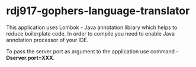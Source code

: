 # rdj917-gophers-language-translator

This application uses Lombok - Java annotation library which helps to reduce boilerplate code. In order to compile you need to enable Java
 annotation processor of your IDE.
 
To pass the server port as argument to the application use command **-Dserver.port=XXX**.